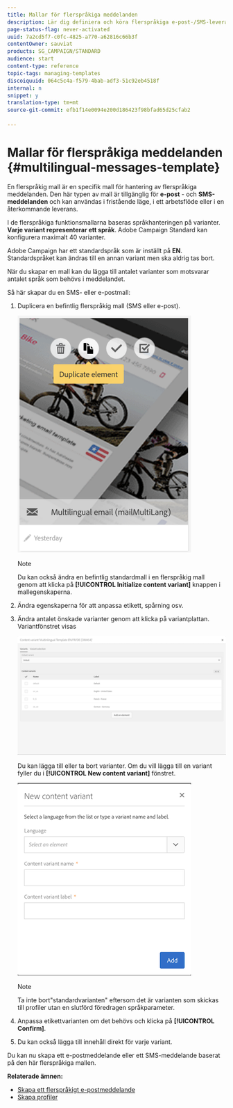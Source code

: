 ```yaml
---
title: Mallar för flerspråkiga meddelanden
description: Lär dig definiera och köra flerspråkiga e-post-/SMS-leveranser via en enda leverans baserat på det automatiskt segmenterade kundspråk du föredrar. Rapportera resultatet av varje leverans till språk och individuella nivåer.
page-status-flag: never-activated
uuid: 7a2cd5f7-c0fc-4825-a770-a62816c66b3f
contentOwner: sauviat
products: SG_CAMPAIGN/STANDARD
audience: start
content-type: reference
topic-tags: managing-templates
discoiquuid: 064c5c4a-f579-4bab-adf3-51c92eb4518f
internal: n
snippet: y
translation-type: tm+mt
source-git-commit: efb1f14e0094e200d186423f98bfad65d25cfab2

---
```



# Mallar för flerspråkiga meddelanden {#multilingual-messages-template}

En flerspråkig mall är en specifik mall för hantering av flerspråkiga meddelanden. Den här typen av mall är tillgänglig för **e-post** - och **SMS-meddelanden** och kan användas i fristående läge, i ett arbetsflöde eller i en återkommande leverans.

I de flerspråkiga funktionsmallarna baseras språkhanteringen på varianter. **Varje variant representerar ett språk**. Adobe Campaign Standard kan konfigurera maximalt 40 varianter.

Adobe Campaign har ett standardspråk som är inställt på **EN**. Standardspråket kan ändras till en annan variant men ska aldrig tas bort.

När du skapar en mall kan du lägga till antalet varianter som motsvarar antalet språk som behövs i meddelandet.

Så här skapar du en SMS- eller e-postmall:

1. Duplicera en befintlig flerspråkig mall (SMS eller e-post).

   ![](assets/multi_template_duplicate.png)

   >[!NOTE]
   >
   >Du kan också ändra en befintlig standardmall i en flerspråkig mall genom att klicka på **[!UICONTROL Initialize content variant]** knappen i mallegenskaperna.

1. Ändra egenskaperna för att anpassa etikett, spårning osv.
1. Ändra antalet önskade varianter genom att klicka på variantplattan. Variantfönstret visas

   ![](assets/multi_template_variants.png)

   Du kan lägga till eller ta bort varianter. Om du vill lägga till en variant fyller du i **[!UICONTROL New content variant]** fönstret.

   ![](assets/multi_template_newvariant.png)

   >[!NOTE]
   >
   >Ta inte bort&quot;standardvarianten&quot; eftersom det är varianten som skickas till profiler utan en slutförd föredragen språkparameter.

1. Anpassa etikettvarianten om det behövs och klicka på **[!UICONTROL Confirm]**.
1. Du kan också lägga till innehåll direkt för varje variant.

Du kan nu skapa ett e-postmeddelande eller ett SMS-meddelande baserat på den här flerspråkiga mallen.

**Relaterade ämnen:**

* [Skapa ett flerspråkigt e-postmeddelande](../../channels/using/creating-a-multilingual-email.md)
* [Skapa profiler](../../audiences/using/creating-profiles.md)
